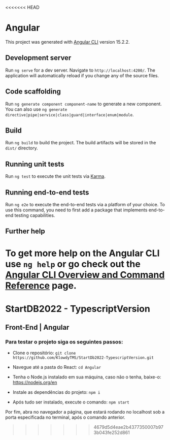 <<<<<<< HEAD
# Angular

This project was generated with [Angular CLI](https://github.com/angular/angular-cli) version 15.2.2.

## Development server

Run `ng serve` for a dev server. Navigate to `http://localhost:4200/`. The application will automatically reload if you change any of the source files.

## Code scaffolding

Run `ng generate component component-name` to generate a new component. You can also use `ng generate directive|pipe|service|class|guard|interface|enum|module`.

## Build

Run `ng build` to build the project. The build artifacts will be stored in the `dist/` directory.

## Running unit tests

Run `ng test` to execute the unit tests via [Karma](https://karma-runner.github.io).

## Running end-to-end tests

Run `ng e2e` to execute the end-to-end tests via a platform of your choice. To use this command, you need to first add a package that implements end-to-end testing capabilities.

## Further help

To get more help on the Angular CLI use `ng help` or go check out the [Angular CLI Overview and Command Reference](https://angular.io/cli) page.
=======
# StartDB2022 - TypescriptVersion

## Front-End | Angular

### Para testar o projeto siga os seguintes passos:

* Clone o repositório: `git clone https://github.com/KlowdyTMS/StartDb2022-TypescriptVersion.git`

* Navegue até a pasta do React: `cd Angular`

* Tenha o Node.js instalado em sua máquina, caso não o tenha, baixe-o: https://nodejs.org/en

* Instale as dependências do projeto: `npm i`

* Após tudo ser instalado, execute o comando: `npm start`

Por fim, abra no navegador a página, que estará rodando no localhost sob a porta especificada no terminal, após o comando anterior.
>>>>>>> 4679d5d4eae2b4377350007b973b043fe252d861
